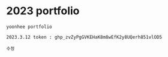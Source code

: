 # 2023 portfolio
```
yoonhee portfolio

2023.3.12 token : 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

수정